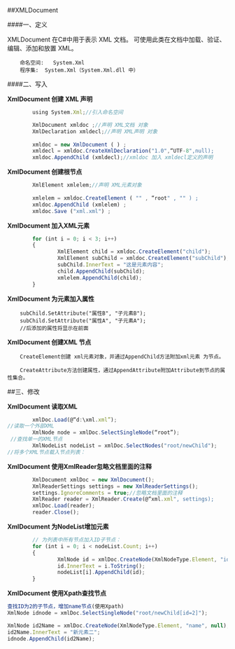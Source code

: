 ##XMLDocument

####一、定义

XMLDocument 在C#中用于表示 XML 文档。可使用此类在文档中加载、验证、编辑、添加和放置 XML。

        命名空间:   System.Xml
        程序集:  System.Xml（System.Xml.dll 中）


####二、写入

**XmlDocument 创建 XML 声明**

```javascript
        using System.Xml;//引入命名空间

        XmlDocument xmldoc ;//声明 XML文档 对象
        XmlDeclaration xmldecl;//声明 XML声明 对象
        
        xmldoc = new XmlDocument ( ) ;
        xmldecl = xmldoc.CreateXmlDeclaration("1.0",“UTF-8",null);
        xmldoc.AppendChild (xmldecl);//xmldoc 加入 xmldecl定义的声明
```

**XmlDocument 创建根节点**

```javascript
        XmlElement xmlelem;//声明 XML元素对象
        
        xmlelem = xmldoc.CreateElement ( "" , “root" , "" ) ;
        xmldoc.AppendChild (xmlelem) ;
        xmldoc.Save ("xml.xml") ;
```

**XmlDocument 加入XML元素**

```javascript
        for (int i = 0; i < 3; i++)
        {
                XmlElement child = xmldoc.CreateElement("child");
                XmlElement subChild = xmldoc.CreateElement("subChild");
                subChild.InnerText = "这是元素内容";
                child.AppendChild(subChild);
                xmlelem.AppendChild(child);
        }
```

**XmlDocument 为元素加入属性**

        subChild.SetAttribute("属性B", "子元素B");
        subChild.SetAttribute("属性A", "子元素A");
        //后添加的属性将显示在前面

**XmlDocument 创建XML 节点**

        CreateElement创建 xml元素对象，并通过AppendChild方法附加xml元素 为节点。
        CreateAttribute方法创建属性，通过AppendAttribute附加Attribute到节点的属性集合。


##三、修改

**XmlDocument 读取XML**

```javascript
        xmlDoc.Load(@“d:\xml.xml”); //读取一个外部XML
        XmlNode node = xmlDoc.SelectSingleNode(“root”); //查找单一的XML节点
        XmlNodeList nodeList = xmlDoc.SelectNodes("root/newChild");//将多个XML节点载入节点列表：
```


**XmlDocument 使用XmlReader忽略文档里面的注释**

```javascript
        XmlDocument xmlDoc = new XmlDocument();
        XmlReaderSettings settings = new XmlReaderSettings();
        settings.IgnoreComments = true;//忽略文档里面的注释
        XmlReader reader = XmlReader.Create(@“xml.xml", settings);
        xmlDoc.Load(reader);
        reader.Close();
```

**XmlDocument 为NodeList增加元素**

```javascript
        // 为列表中所有节点加入ID子节点： 
        for (int i = 0; i < nodeList.Count; i++)
        {
                XmlNode id = xmlDoc.CreateNode(XmlNodeType.Element, "id", null);
                id.InnerText = i.ToString();
                nodeList[i].AppendChild(id);
        }
```

**XmlDocument 使用Xpath查找节点**

```javascript
查找ID为2的子节点，增加name节点(使用Xpath)
XmlNode idnode = xmlDoc.SelectSingleNode("root/newChild[id=2]");
XmlNode id2Name = xmlDoc.CreateNode(XmlNodeType.Element, "name", null);id2Name.InnerText = "新元素二";idnode.AppendChild(id2Name);
```









